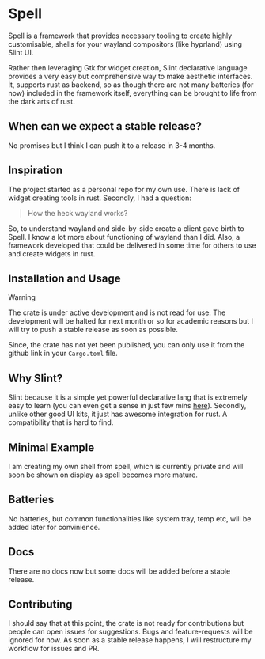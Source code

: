 # Spell

Spell is a framework that provides necessary tooling to create highly customisable,
shells for your wayland compositors (like hyprland) using Slint UI.

Rather then leveraging Gtk for widget creation, Slint declarative language provides
a very easy but comprehensive way to make aesthetic interfaces. It, supports rust 
as backend, so as though there are not many batteries (for now) included
in the framework itself, everything can be brought to life from the dark arts of
rust.

## When can we expect a stable release?

No promises but I think I can push it to a release in 3-4 months.

## Inspiration

The project started as a personal repo for my own use. There is lack of widget
creating tools in rust. Secondly, I had a question:
> How the heck wayland works?

So, to understand wayland and side-by-side create a client gave birth to Spell.
I know a lot more about functioning of wayland than I did. Also, a framework
developed that could be delivered in some time for others to use and create widgets
in rust.

## Installation and Usage

> [!WARNING]
> The crate is under active development and is not read for use. The development will
> be halted for next month or so for academic reasons but I will try to push a stable release
> as soon as possible.

Since, the crate has not yet been published, you can only use it from the github link in
your `Cargo.toml` file.

## Why Slint?

Slint because it is a simple yet powerful declarative lang that is extremely
easy to learn (you can even get a sense in just few mins [here](https://docs.slint.dev/latest/docs/slint/guide/language/concepts/slint-language/)). Secondly, unlike
other good UI kits, it just has awesome integration for rust. A compatibility that
is hard to find.

## Minimal Example

I am creating my own shell from spell, which is currently private and will soon be shown
on display as spell becomes more mature.

## Batteries

No batteries, but common functionalities like system tray, temp etc, will be added later for
convinience.

## Docs
There are no docs now but some docs will be added before a stable release.

## Contributing

I should say that at this point, the crate is not ready for contributions but people can open
issues for suggestions. Bugs and feature-requests will be ignored for now. As soon as a stable
release happens, I will restructure my workflow for issues and PR.
